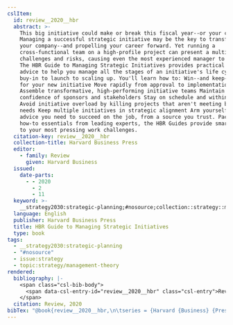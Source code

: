 ```yaml
---
cslItem:
  id: review__2020__hbr
  abstract: >-
    This big initiative could make or break this fiscal year--or your career.
    Managing a successful strategic initiative may be the key to transforming
    your company--and propelling your career forward. Yet running a
    cross-functional team on a high-profile project can present a multitude of
    challenges and risks, causing even the most experienced manager to struggle.
    The HBR Guide to Managing Strategic Initiatives provides practical tips and
    advice to help you manage all the stages of an initiative's life cycle, from
    buy-in to launch to scaling up. You'll learn how to: Win--and keep--support
    for your new initiative Move rapidly from approval to implementation
    Assemble transformative, high-performing initiative teams Maintain the
    confidence of sponsors and stakeholders Stay on schedule and within budget
    Avoid initiative overload by killing projects that aren't meeting business
    needs Keep multiple initiatives in strategic alignment Arm yourself with the
    advice you need to succeed on the job, from a source you trust. Packed with
    how-to essentials from leading experts, the HBR Guides provide smart answers
    to your most pressing work challenges.
  citation-key: review__2020__hbr
  collection-title: Harvard Business Press
  editor:
    - family: Review
      given: Harvard Business
  issued:
    date-parts:
      - - 2020
        - 2
        - 11
  keyword: >-
    __strategy2030:strategic-planning;#nosource;collection::strategy::management-theory
  language: English
  publisher: Harvard Business Press
  title: HBR Guide to Managing Strategic Initiatives
  type: book
tags:
  - __strategy2030:strategic-planning
  - "#nosource"
  - issue:strategy
  - topic:strategy/management-theory
rendered:
  bibliography: |-
    <span class="csl-bib-body">
      <span data-csl-entry-id="review__2020__hbr" class="csl-entry">Review, H. B. Ed.. (2020). <i>HBR Guide to Managing Strategic Initiatives</i>. Harvard Business Press.</span>
    </span>
  citation: Review, 2020
bibTex: "@book{review__2020__hbr,\n\tseries = {Harvard {Business} {Press}},\n\teditor = {Review, Harvard Business},\n\tyear = {2020},\n\tmonth = {feb 11},\n\tpublisher = {Harvard Business Press},\n\ttitle = {HBR {Guide} to {Managing} {Strategic} {Initiatives}},\n}\n\n"
---
```

